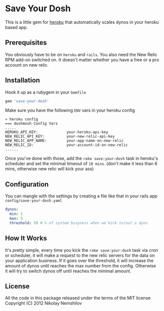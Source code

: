 # Save Your Dosh

This is a little gem for [heroku](http://heroku.com) that automatically scales
dynos in your heroku based app.

## Prerequisites

You obviously have to be on `heroku` and `rails`. You also need the New Relic RPM add-on
switched on. It doesn't matter whether you have a free or a pro account on new relic.

## Installation

Hook it up as a rubygem in your `Gemfile`

```ruby
gem 'save-your-dosh'
```

Make sure you have the following `ENV` vars in your heroku config

```
» heroku config
=== doshmosh Config Vars
.....
HEROKU_API_KEY:             your-heroku-api-key
NEW_RELIC_API_KEY:          your-new-relic-api-key
NEW_RELIC_APP_NAME:         your-app-name-on-new-relic
NEW_RELIC_ID:               your-account-id-on-new-relic
......
```

Once you've done with those, add the `rake save:your:dosh` task in heroku's scheduler
and set the minimal timeout of `10 mins`. (don't make it less than 6 mins, otherwise
new relic will kick your ass)

## Configuration

You can mangle with the settings by creating a file like that in your rails app `config/save-your-dosh.yaml`

```yml
dynos:
  min: 1
  max: 5
  threshold: 50 # % of system busyness when we kick in/out a dyno
```


## How It Works

It's pretty simple, every time you kick the `rake save:your:dosh` task via cron or scheduler,
it will make a request to the new relic servers for the data on your application business. If
it goes over the threshold, it will increase the amount of dynos until reaches the max number
from the config. Otherwise it will try to switch dynos off until reaches the minimal amount.


## License

All the code in this package released under the terms of the MIT license
Copyright (C) 2012 Nikolay Nemshilov
